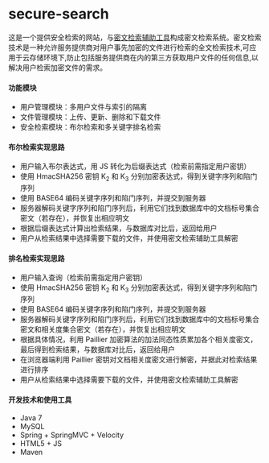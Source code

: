 # secure-search
这是一个提供安全检索的网站，与[密文检索辅助工具](https://github.com/7hat/secure-index)构成密文检索系统。密文检索技术是一种允许服务提供商对用户事先加密的文件进行检索的全文检索技术,可应用于云存储环境下,防止包括服务提供商在内的第三方获取用户文件的任何信息,以解决用户检索加密文件的需求。

#### 功能模块
- 用户管理模块：多用户文件与索引的隔离
- 文件管理模块：上传、更新、删除和下载文件
- 安全检索模块：布尔检索和多关键字排名检索

#### 布尔检索实现思路
- 用户输入布尔表达式，用 JS 转化为后缀表达式（检索前需指定用户密钥）
- 使用 HmacSHA256 密钥 K<sub>2</sub> 和 K<sub>3</sub> 分别加密表达式，得到关键字序列和陷门序列
- 使用 BASE64 编码关键字序列和陷门序列，并提交到服务器
- 服务器解码关键字序列和陷门序列后，利用它们找到数据库中的文档标号集合密文（若存在），并恢复出相应明文
- 根据后缀表达式计算出检索结果，与数据库对比后，返回给用户
- 用户从检索结果中选择需要下载的文件，并使用密文检索辅助工具解密

#### 排名检索实现思路
- 用户输入查询（检索前需指定用户密钥）
- 使用 HmacSHA256 密钥 K<sub>2</sub> 和 K<sub>3</sub> 分别加密表达式，得到关键字序列和陷门序列
- 使用 BASE64 编码关键字序列和陷门序列，并提交到服务器
- 服务器解码关键字序列和陷门序列后，利用它们找到数据库中的文档标号集合密文和相关度集合密文（若存在），并恢复出相应明文
- 根据具体情况，利用 Paillier 加密算法的加法同态性质累加各个相关度密文，最后得到检索结果，与数据库对比后，返回给用户
- 在浏览器端利用 Paillier 密钥对文档相关度密文进行解密，并据此对检索结果进行排序
- 用户从检索结果中选择需要下载的文件，并使用密文检索辅助工具解密

#### 开发技术和使用工具
- Java 7
- MySQL
- Spring + SpringMVC + Velocity
- HTML5 + JS
- Maven
